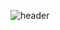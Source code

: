 ![header](https://capsule-render.vercel.app/api?type=waving&color=auto&height=300&section=header&text=EquipeD&fontSize=92&animation=fadeIn&fontAlignY=38&desc=Pagina%20do%20time&descAlignY=51&descAlign=62)
